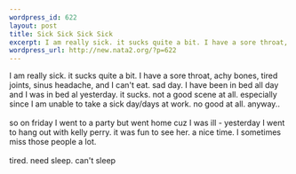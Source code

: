 ```yaml
--- 
wordpress_id: 622
layout: post
title: Sick Sick Sick Sick
excerpt: I am really sick. it sucks quite a bit. I have a sore throat, achy bones, tired joints, sinus headache, and I can't eat. sad day. I have been in bed all day and I was in bed al yesterday. it sucks. not a good scene at all. especially since I am unable to take a sick day/days at work. no good at all. anyway.. so on friday I went to a party but went home cuz I was ill - yesterday I went ...
wordpress_url: http://new.nata2.org/?p=622
---
```

I am really sick. it sucks quite a bit. I have a sore throat, achy bones, tired joints, sinus headache, and I can't eat. sad day. I have been in bed all day and I was in bed al yesterday. it sucks. not a good scene at all. especially since I am unable to take a sick day/days at work. no good at all. anyway.. <br/><br/>so on friday I went to a party but went home cuz I was ill - yesterday I went to hang out with kelly perry. it was fun to see her. a nice time. I sometimes miss those people a lot. <br/><br/>tired. need sleep. can't sleep
